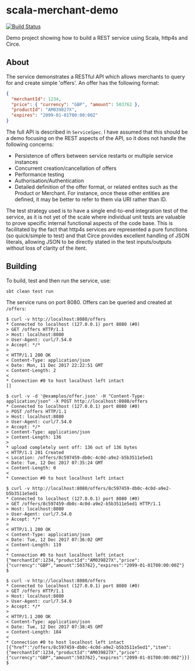 scala-merchant-demo
===================

[![Build Status](https://travis-ci.org/howyp/scala-merchant-demo.svg?branch=master)](https://travis-ci.org/howyp/scala-merchant-demo)

Demo project showing how to build a REST service using Scala, http4s and Circe.


About
-----
The service demonstrates a RESTful API which allows merchants to query for and create simple 'offers'. An offer has the following format:
```json
{
  "merchantId": 1234,
  "price": { "currency": "GBP", "amount": 503762 },
  "productId": "AM039827X",
  "expires": "2099-01-01T00:00:00Z"
}
```

The full API is described in `ServiceSpec`. I have assumed that this should be a demo focusing on the REST aspects of the API, so it does not handle the following concerns:
- Persistence of offers between service restarts or multiple service instances
- Concurrent creation/cancellation of offers
- Performance testing
- Authorisation/Authentication
- Detailed definition of the offer format, or related entites such as the Product or Merchant. For instance, once these other entities are defined, it may be better to refer to them via URI rather than ID.

The test strategy used is to have a single end-to-end integration test of the service, as it is not yet of the scale where individual unit tests are valuable to prove specific internal functional aspects of the code base. This is facilitated by the fact that http4s services are represented a pure functions (so quick/simple to test) and that Circe provides excellent handling of JSON literals, allowing JSON to be directly stated in the test inputs/outputs without loss of clarity of the itent.

Building
--------
To build, test and then run the service, use:

```
sbt clean test run
```

The service runs on port 8080. Offers can be queried and created at `/offers`:

```
$ curl -v http://localhost:8080/offers
* Connected to localhost (127.0.0.1) port 8080 (#0)
> GET /offers HTTP/1.1
> Host: localhost:8080
> User-Agent: curl/7.54.0
> Accept: */*
>
< HTTP/1.1 200 OK
< Content-Type: application/json
< Date: Mon, 11 Dec 2017 22:22:51 GMT
< Content-Length: 2
<
* Connection #0 to host localhost left intact
[]

$ curl -v -d '@examples/offer.json' -H "Content-Type: application/json" -X POST http://localhost:8080/offers
* Connected to localhost (127.0.0.1) port 8080 (#0)
> POST /offers HTTP/1.1
> Host: localhost:8080
> User-Agent: curl/7.54.0
> Accept: */*
> Content-Type: application/json
> Content-Length: 136
>
* upload completely sent off: 136 out of 136 bytes
< HTTP/1.1 201 Created
< Location: /offers/8c597459-db0c-4c0d-a9e2-b5b3511e5ed1
< Date: Tue, 12 Dec 2017 07:35:24 GMT
< Content-Length: 0
<
* Connection #0 to host localhost left intact

$ curl -v http://localhost:8080/offers/8c597459-db0c-4c0d-a9e2-b5b3511e5ed1
* Connected to localhost (127.0.0.1) port 8080 (#0)
> GET /offers/8c597459-db0c-4c0d-a9e2-b5b3511e5ed1 HTTP/1.1
> Host: localhost:8080
> User-Agent: curl/7.54.0
> Accept: */*
>
< HTTP/1.1 200 OK
< Content-Type: application/json
< Date: Tue, 12 Dec 2017 07:36:02 GMT
< Content-Length: 119
<
* Connection #0 to host localhost left intact
{"merchantId":1234,"productId":"AM039827X","price":{"currency":"GBP","amount":503762},"expires":"2099-01-01T00:00:00Z"}
$

$ curl -v http://localhost:8080/offers
* Connected to localhost (127.0.0.1) port 8080 (#0)
> GET /offers HTTP/1.1
> Host: localhost:8080
> User-Agent: curl/7.54.0
> Accept: */*
>
< HTTP/1.1 200 OK
< Content-Type: application/json
< Date: Tue, 12 Dec 2017 07:38:45 GMT
< Content-Length: 184
<
* Connection #0 to host localhost left intact
[{"href":"/offers/8c597459-db0c-4c0d-a9e2-b5b3511e5ed1","item":{"merchantId":1234,"productId":"AM039827X","price":{"currency":"GBP","amount":503762},"expires":"2099-01-01T00:00:00Z"}}]
$

```
